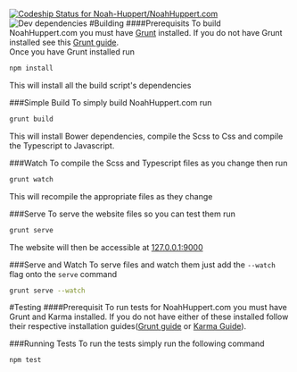 [ ![Codeship Status for Noah-Huppert/NoahHuppert.com](https://codeship.com/projects/d6c1cde0-6a97-0132-bb19-123b90e6e43d/status?branch=master)](https://codeship.com/projects/53754)
![Dev dependencies](https://david-dm.org/Noah-Huppert/NoahHuppert.com/dev-status.svg?style=flat)
#Building
####Prerequisits
To build NoahHuppert.com you must have [Grunt](http://gruntjs.com/) installed. If you do not have Grunt installed see this [Grunt guide](http://gruntjs.com/getting-started).  
Once you have Grunt installed run
```bash
npm install
```
This will install all the build script's dependencies

###Simple Build
To simply build NoahHuppert.com run  
```bash
grunt build
```
This will install Bower dependencies, compile the Scss to Css and compile the Typescript to Javascript.  


###Watch
To compile the Scss and Typescript files as you change then run
```bash
grunt watch
```
This will recompile the appropriate files as they change


###Serve
To serve the website files so you can test them run
```bash
grunt serve
```
The website will then be accessible at [127.0.0.1:9000](127.0.0.1:9000)


###Serve and Watch
To serve files and watch them just add the `--watch` flag onto the `serve` command
```bash
grunt serve --watch
```


#Testing
####Prerequisit
To run tests for NoahHuppert.com you must have Grunt and Karma installed. If you do not have either of these installed follow their respective installation guides([Grunt guide](http://gruntjs.com/getting-started) or [Karma Guide](http://karma-runner.github.io/0.12/intro/installation.html)).  

###Running Tests
To run the tests simply run the following command
```bash
npm test
```
